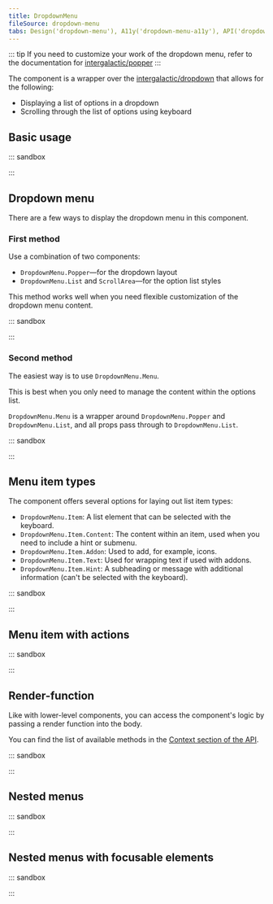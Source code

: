 ```yaml
---
title: DropdownMenu
fileSource: dropdown-menu
tabs: Design('dropdown-menu'), A11y('dropdown-menu-a11y'), API('dropdown-menu-api'), Example('dropdown-menu-code'), Changelog('dropdown-menu-changelog')
---
```


::: tip
 If you need to customize your work of the dropdown menu, refer to the documentation for [intergalactic/popper](/utils/popper/popper)
:::

The component is a wrapper over the [intergalactic/dropdown](/components/dropdown/dropdown) that allows for the following:

- Displaying a list of options in a dropdown
- Scrolling through the list of options using keyboard

## Basic usage

::: sandbox

<script lang="tsx">
  export Demo from './examples/basic.tsx';
</script>

:::

## Dropdown menu

There are a few ways to display the dropdown menu in this component.

### First method

Use a combination of two components:

- `DropdownMenu.Popper`—for the dropdown layout
- `DropdownMenu.List` and `ScrollArea`—for the option list styles

This method works well when you need flexible customization of the dropdown menu content.

::: sandbox

<script lang="tsx">
  export Demo from './examples/dropdown-menu.tsx';
</script>

:::

### Second method

The easiest way is to use `DropdownMenu.Menu`.

This is best when you only need to manage the content within the options list.

`DropdownMenu.Menu` is a wrapper around `DropdownMenu.Popper` and `DropdownMenu.List`, and all props pass through to `DropdownMenu.List`.

::: sandbox

<script lang="tsx">
  export Demo from './examples/the_second_method.tsx';
</script>

:::

## Menu item types

The component offers several options for laying out list item types:

- `DropdownMenu.Item`: A list element that can be selected with the keyboard.
- `DropdownMenu.Item.Content`: The content within an item, used when you need to include a hint or submenu.
- `DropdownMenu.Item.Addon`: Used to add, for example, icons.
- `DropdownMenu.Item.Text`: Used for wrapping text if used with addons.
- `DropdownMenu.Item.Hint`: A subheading or message with additional information (can't be selected with the keyboard).

::: sandbox

<script lang="tsx">
  export Demo from './examples/list_item_types.tsx';
</script>

:::

## Menu item with actions

::: sandbox

<script lang="tsx">
  export Demo from './examples/item_actions.tsx';
</script>

:::

## Render-function

Like with lower-level components, you can access the component's logic by passing a render function into the body.

You can find the list of available methods in the [Context section of the API](/components/dropdown-menu/dropdown-menu-api#context).

::: sandbox

<script lang="tsx">
  export Demo from './examples/render-function.tsx';
</script>

:::

## Nested menus

::: sandbox

<script lang="tsx">
  export Demo from './examples/nested.tsx';
</script>

:::

## Nested menus with focusable elements

::: sandbox

<script lang="tsx">
  export Demo from './examples/nested-with-focusable.tsx';
</script>

:::

